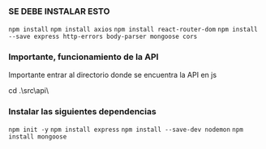 ### SE DEBE INSTALAR ESTO
`npm install`
`npm install axios`
`npm install react-router-dom`
`npm install --save express http-errors body-parser mongoose cors`

### Importante, funcionamiento de la API
Importante entrar al directorio donde se encuentra la API en js

cd .\src\api\

### Instalar las siguientes dependencias
`npm init -y`
`npm install express`
`npm install --save-dev nodemon`
`npm install mongoose`


